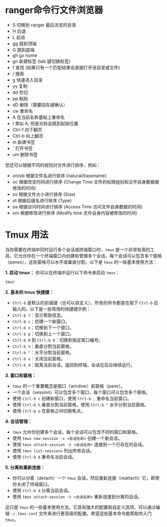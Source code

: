 # ranger命令行文件浏览器
- S 切换到 ranger 最后浏览的目录
- H 后退
- L 前进
- gg 跳到顶端
- G 跳到底端
- gh go home
- gn 新建标签 (tab 键切换标签)
- f 查找 (如果只有一个匹配结果会直接打开该目录或文件)
- / 搜索
- g 快速进入目录
- yy 复制
- dd 剪切
- pp 粘贴
- dD 删除（需要回车键确认）
- cw 重命名
- A 在当前名称基础上重命名
- I 类似 A, 但是光标会跳到起始位置
- Ctrl-f 向下翻页
- Ctrl-b 向上翻页
- m 新建书签
- \` 打开书签
- um 删除书签

您还可以根据不同的规则对文件进行排序，例如：

- on/ob 根据文件名进行排序 (natural/basename)
- oc 根据改变时间进行排序 (Change Time 文件的权限组别和文件自身数据被修改的时间)
- os 根据文件大小进行排序 (Size)
- ot 根据后缀名进行排序 (Type)
- oa 根据访问时间进行排序 (Access Time 访问文件自身数据的时间)
- om 根据修改进行排序 (Modify time 文件自身内容被修改的时间)

# Tmux 用法

当你需要在终端中同时运行多个会话或终端窗口时，`tmux` 是一个非常有用的工具。它允许你在一个终端窗口内创建和管理多个会话，每个会话可以包含多个窗格（panes），这些窗格可以水平或垂直分割。以下是 `tmux` 的一些基本使用方法：

**1. 启动 tmux：**
你可以在终端中运行以下命令来启动 `tmux`：

```bash
tmux
```

**2. 基本的 tmux 快捷键：**
   - `Ctrl-b` 是默认的前缀键（也可以自定义），所有的命令都是在按下 `Ctrl-b` 后输入的。以下是一些常用的快捷键示例：
   - `Ctrl-b ?`：显示帮助信息。
   - `Ctrl-b c`：创建一个新窗口。
   - `Ctrl-b n`：切换到下一个窗口。
   - `Ctrl-b p`：切换到上一个窗口。
   - `Ctrl-b 0` 到 `Ctrl-b 9`：切换到指定窗口编号。
   - `Ctrl-b %`：垂直分割当前窗格。
   - `Ctrl-b "`：水平分割当前窗格。
   - `Ctrl-b x`：关闭当前窗格。
   - `Ctrl-b d`：脱离当前会话，返回到终端，会话在后台继续运行。

**3. 窗口和窗格：**
   - `tmux` 的一个重要概念是窗口（window）和窗格（pane）。
   - 一个会话（session）可以包含多个窗口，每个窗口可以包含多个窗格。
   - 使用 `Ctrl-b c` 创建新窗口，使用 `Ctrl-b ,` 重命名当前窗口。
   - 使用 `Ctrl-b %` 垂直分割当前窗格，使用 `Ctrl-b "` 水平分割当前窗格。
   - 使用 `Ctrl-b o` 在窗格之间切换焦点。

**4. 会话管理：**
   - `tmux` 允许你创建多个会话，每个会话可以包含不同的窗口和窗格。
   - 使用 `tmux new-session -s <会话名称>` 创建一个新会话。
   - 使用 `tmux attach-session -t <会话名称>` 连接到一个已存在的会话。
   - 使用 `tmux list-sessions` 列出所有会话。
   - 使用 `Ctrl-b $` 重命名当前会话。

**5. 分离和重新连接：**
   - 你可以分离（detach）一个 `tmux` 会话，然后重新连接（reattach）它，即使你关闭了终端窗口。
   - 使用 `Ctrl-b d` 分离当前会话。
   - 使用 `tmux attach-session -t <会话名称>` 重新连接到分离的会话。

这只是 `tmux` 的一些基本使用方法，它具有强大的配置和自定义选项，可以通过编辑 `~/.tmux.conf` 文件来进行更高级的配置。希望这些基本命令能帮助你入门 `tmux`。

